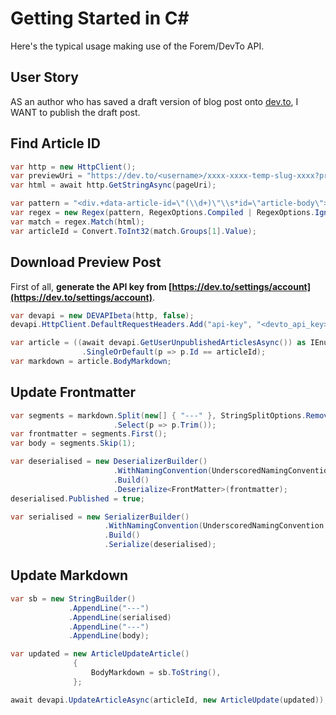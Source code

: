 # Getting Started in C# #

Here's the typical usage making use of the Forem/DevTo API.


## User Story ##

AS an author who has saved a draft version of blog post onto [dev.to](https://dev.to/),
I WANT to publish the draft post.


## Find Article ID ##

```csharp
var http = new HttpClient();
var previewUri = "https://dev.to/<username>/xxxx-xxxx-temp-slug-xxxx?preview=xxxx";
var html = await http.GetStringAsync(pageUri);

var pattern = "<div.+data-article-id=\"(\\d+)\"\\s*id=\"article-body\">";
var regex = new Regex(pattern, RegexOptions.Compiled | RegexOptions.IgnoreCase);
var match = regex.Match(html);
var articleId = Convert.ToInt32(match.Groups[1].Value);
```

## Download Preview Post ##

First of all, **generate the API key from [https://dev.to/settings/account](https://dev.to/settings/account)**.

```csharp
var devapi = new DEVAPIbeta(http, false);
devapi.HttpClient.DefaultRequestHeaders.Add("api-key", "<devto_api_key>");

var article = ((await devapi.GetUserUnpublishedArticlesAsync()) as IEnumerable<ArticleMe>)
                .SingleOrDefault(p => p.Id == articleId);
var markdown = article.BodyMarkdown;
```


## Update Frontmatter ##

```csharp
var segments = markdown.Split(new[] { "---" }, StringSplitOptions.RemoveEmptyEntries)
                       .Select(p => p.Trim());
var frontmatter = segments.First();
var body = segments.Skip(1);

var deserialised = new DeserializerBuilder()
                       .WithNamingConvention(UnderscoredNamingConvention.Instance)
                       .Build()
                       .Deserialize<FrontMatter>(frontmatter);
deserialised.Published = true;

var serialised = new SerializerBuilder()
                     .WithNamingConvention(UnderscoredNamingConvention.Instance)
                     .Build()
                     .Serialize(deserialised);
```


## Update Markdown ##

```csharp
var sb = new StringBuilder()
             .AppendLine("---")
             .AppendLine(serialised)
             .AppendLine("---")
             .AppendLine(body);

var updated = new ArticleUpdateArticle()
              {
                  BodyMarkdown = sb.ToString(),
              };

await devapi.UpdateArticleAsync(articleId, new ArticleUpdate(updated));
```
